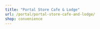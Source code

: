 ```yaml
---
title: "Portal Store Cafe & Lodge"
url: /portal/portal-store-cafe-and-lodge/
shop: convenience
---
```

